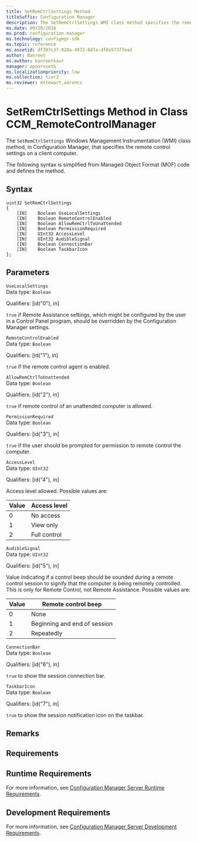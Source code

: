 ```yaml
---
title: SetRemCtrlSettings Method
titleSuffix: Configuration Manager
description: The SetRemCtrlSettings WMI class method specifies the remote control settings on a client computer.
ms.date: 09/20/2016
ms.prod: configuration-manager
ms.technology: configmgr-sdk
ms.topic: reference
ms.assetid: df307c37-020a-4972-8d7a-df0a57377ead
author: Banreet
ms.author: banreetkaur
manager: apoorvseth
ms.localizationpriority: low
ms.collection: tier3
ms.reviewer: mstewart,aaroncz 
---
```

# SetRemCtrlSettings Method in Class CCM_RemoteControlManager
The `SetRemCtrlSettings` Windows Management Instrumentation (WMI) class method, in Configuration Manager, that specifies the remote control settings on a client computer.   

 The following syntax is simplified from Managed Object Format (MOF) code and defines the method.  

## Syntax  

```  
uint32 SetRemCtrlSettings   
{  
    [IN]    Boolean UseLocalSettings  
    [IN]    Boolean RemoteControlEnabled  
    [IN]    Boolean AllowRemCtrlToUnattended  
    [IN]    Boolean PermissionRequired  
    [IN]    UInt32 AccessLevel  
    [IN]    UInt32 AudibleSignal  
    [IN]    Boolean ConnectionBar  
    [IN]    Boolean TaskbarIcon  
};  
```  

## Parameters  
 `UseLocalSettings`  
 Data type: `Boolean`  

 Qualifiers: [id("0"), in]  

 `true` if Remote Assistance settings, which might be configured by the user in a Control Panel program, should be overridden by the Configuration Manager settings.    

 `RemoteControlEnabled`  
 Data type: `Boolean`  

 Qualifiers: [id("1"), in]  

 `true` if the remote control agent is enabled.   

 `AllowRemCtrlToUnattended`  
 Data type: `Boolean`  

 Qualifiers: [id("2"), in]  

 `true` if remote control of an unattended computer is allowed.    

 `PermissionRequired`  
 Data type: `Boolean`  

 Qualifiers: [id("3"), in]  

 `true` if the user should be prompted for permission to remote control the computer.   

 `AccessLevel`  
 Data type: `UInt32`  

 Qualifiers: [id("4"), in]  

 Access level allowed. Possible values are:   

|Value|Access level|  
|-|-|  
|0|No access|  
|1|View only|  
|2|Full control|  

 `AudibleSignal`  
 Data type: `UInt32`  

 Qualifiers: [id("5"), in]  

 Value indicating if a control beep should be sounded during a remote control session to signify that the computer is being remotely controlled. This is only for Remote Control, not Remote Assistance. Possible values are:   

|Value|Remote control beep|  
|-|-|  
|0|None|  
|1|Beginning and end of session|  
|2|Repeatedly|  

 `ConnectionBar`  
 Data type: `Boolean`  

 Qualifiers: [id("6"), in]  

 `true` to show the session connection bar.    

 `TaskbarIcon`  
 Data type: `Boolean`  

 Qualifiers: [id("7"), in]  

 `true` to show the session notification icon on the taskbar.    

## Remarks  

## Requirements  

## Runtime Requirements  
 For more information, see [Configuration Manager Server Runtime Requirements](../../../../../develop/core/reqs/server-runtime-requirements.md).  

## Development Requirements  
 For more information, see [Configuration Manager Server Development Requirements](../../../../../develop/core/reqs/server-development-requirements.md).
